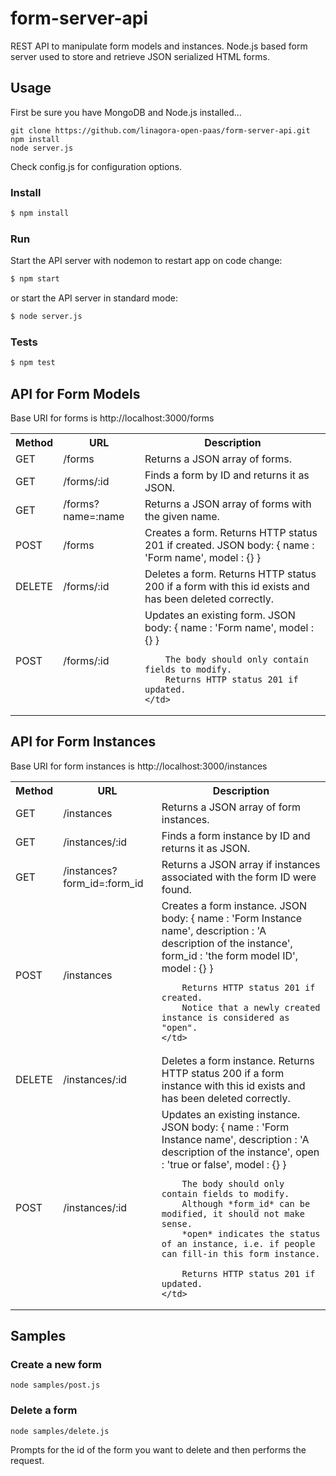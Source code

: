 # form-server-api

REST API to manipulate form models and instances.
Node.js based form server used to store and retrieve JSON serialized HTML forms.

## Usage

First be sure you have MongoDB and Node.js installed...

    git clone https://github.com/linagora-open-paas/form-server-api.git
    npm install
    node server.js

Check config.js for configuration options.

### Install

```sh
$ npm install
```

### Run

Start the API server with nodemon to restart app on code change:

```sh
$ npm start
```

or start the API server in standard mode:

```sh
$ node server.js
```

### Tests

```sh
$ npm test
```


## API for Form Models

Base URI for forms is http://localhost:3000/forms

<table>
<tr>
	<th>Method</th>
	<th>URL</th>
	<th>Description</th>
</tr>
<tr>
	<td>GET</td>
	<td>/forms</td>
	<td>Returns a JSON array of forms.</td>
</tr>
<tr>
	<td>GET</td>
	<td>/forms/:id</td>
	<td>Finds a form by ID and returns it as JSON.</td>
</tr>
<tr>
	<td>GET</td>
	<td>/forms?name=:name</td>
	<td>Returns a JSON array of forms with the given name.</td>
</tr>
<tr>
	<td>POST</td>
	<td>/forms</td>
	<td>
		Creates a form.
		Returns HTTP status 201 if created.
		JSON body:
	    {
	      name : 'Form name',
	      model : {}
	    }
	</td>
</tr>
<tr>
	<td>DELETE</td>
	<td>/forms/:id</td>
	<td>Deletes a form.
		Returns HTTP status 200 if a form with this id exists and has been deleted correctly.
	</td>
</tr>
<tr>
	<td>POST</td>
	<td>/forms/:id</td>
	<td>
		Updates an existing form.
		JSON body:
    	{
      		name : 'Form name',
      		model : {}
    	}

		The body should only contain fields to modify.
		Returns HTTP status 201 if updated.
	</td>
</tr>
</table>


## API for Form Instances

Base URI for form instances is http://localhost:3000/instances

<table>
<tr>
	<th>Method</th>
	<th>URL</th>
	<th>Description</th>
</tr>
<tr>
	<td>GET</td>
	<td>/instances</td>
	<td>Returns a JSON array of form instances.</td>
</tr>
<tr>
	<td>GET</td>
	<td>/instances/:id</td>
	<td>Finds a form instance by ID and returns it as JSON.</td>
</tr>
<tr>
	<td>GET</td>
	<td>/instances?form_id=:form_id</td>
	<td>Returns a JSON array if instances associated with the form ID were found.</td>
</tr>
<tr>
	<td>POST</td>
	<td>/instances</td>
	<td>
		Creates a form instance.
		JSON body:
    	{
      		name : 'Form Instance name',
      		description : 'A description of the instance',
      		form_id : 'the form model ID',
      		model : {}
    	}

		Returns HTTP status 201 if created.
		Notice that a newly created instance is considered as "open".
	</td>
</tr>
<tr>
	<td>DELETE</td>
	<td>/instances/:id</td>
	<td>
		Deletes a form instance.
		Returns HTTP status 200 if a form instance with this id exists and has been deleted correctly.
	</td>
</tr>
<tr>
	<td>POST</td>
	<td>/instances/:id</td>
	<td>
		Updates an existing instance.
		JSON body:
    	{
      		name : 'Form Instance name',
      		description : 'A description of the instance',
      		open : 'true or false',
      		model : {}
    	}

		The body should only contain fields to modify.  
		Although *form_id* can be modified, it should not make sense.  
		*open* indicates the status of an instance, i.e. if people can fill-in this form instance. 
	
		Returns HTTP status 201 if updated.
	</td>
</tr>
</table>


## Samples

### Create a new form

    node samples/post.js

### Delete a form

    node samples/delete.js

Prompts for the id of the form you want to delete and then performs the request.


